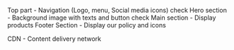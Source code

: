 Top part - Navigation (Logo, menu, Social media icons) check
Hero section - Background image with texts and button check
Main section - Display products
Footer Section - Display our policy and icons

CDN - Content delivery network
